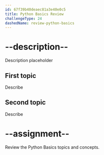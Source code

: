 ```yaml
---
id: 67f39b40deaec81a3e40e0c5
title: Python Basics Review
challengeType: 24
dashedName: review-python-basics
---
```


# --description--

Description placeholder

## First topic

Describe

## Second topic

Describe

# --assignment--

Review the Python Basics topics and concepts.
